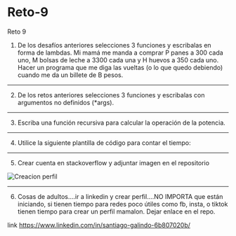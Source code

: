 # Reto-9
Reto 9

1) De los desafíos anteriores selecciones 3 funciones y escribalas en forma de lambdas.
Mi mamá me manda a comprar P panes a 300 cada uno, M bolsas de leche a 3300 cada una y H huevos a 350 cada uno. Hacer un programa que me diga las vueltas (o lo que quedo debiendo) cuando me da un billete de B pesos.

---

2) De los retos anteriores selecciones 3 funciones y escribalas con argumentos no definidos (*args).

---

3) Escriba una función recursiva para calcular la operación de la potencia.

--- 

4) Utilice la siguiente plantilla de código para contar el tiempo:

---

5) Crear cuenta en stackoverflow y adjuntar imagen en el repositorio

![Creacion perfil](https://user-images.githubusercontent.com/124641609/235537778-99630dcd-650f-4c0f-88e1-48af62091385.JPG)

---

6)  Cosas de adultos....ir a linkedin y crear perfil....NO IMPORTA que están iniciando, si tienen tiempo para redes poco útiles como fb, insta, o tiktok tienen tiempo para crear un perfil mamalon. Dejar enlace en el repo.

link
https://www.linkedin.com/in/santiago-galindo-6b807020b/
